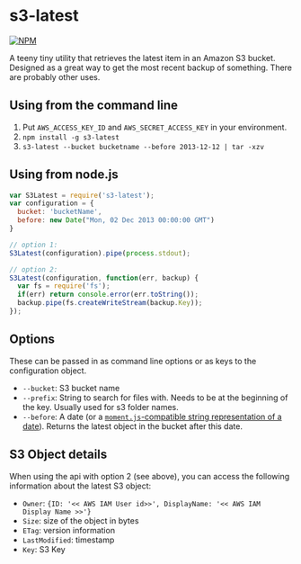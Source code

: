 # s3-latest

[![NPM](https://nodei.co/npm/s3-latest.png)](https://nodei.co/npm/s3-latest/)

A teeny tiny utility that retrieves the latest item in an Amazon S3 bucket.
Designed as a great way to get the most recent backup of something.
There are probably other uses.

## Using from the command line

1. Put `AWS_ACCESS_KEY_ID` and `AWS_SECRET_ACCESS_KEY` in your environment.
2. `npm install -g s3-latest`
3. `s3-latest --bucket bucketname --before 2013-12-12 | tar -xzv`

## Using from node.js

```javascript
var S3Latest = require('s3-latest');
var configuration = {
  bucket: 'bucketName',
  before: new Date("Mon, 02 Dec 2013 00:00:00 GMT")
}

// option 1:
S3Latest(configuration).pipe(process.stdout);

// option 2:
S3Latest(configuration, function(err, backup) {
  var fs = require('fs');
  if(err) return console.error(err.toString());
  backup.pipe(fs.createWriteStream(backup.Key));
});

```

## Options

These can be passed in as command line options or as keys to the configuration object.

- `--bucket`: S3 bucket name
- `--prefix`: String to search for files with. Needs to be at the beginning of the key. Usually used for s3 folder names.
- `--before`: A date (or a [`moment.js`-compatible string representation of a date](http://momentjs.com/docs/#/parsing/string/)). Returns the latest object in the bucket after this date.

## S3 Object details

When using the api with option 2 (see above), you can access the following information about the latest S3 object: 

- `Owner`: `{ID: '<< AWS IAM User id>>', DisplayName: '<< AWS IAM Display Name >>'}`
- `Size`: size of the object in bytes
- `ETag`: version information
- `LastModified`: timestamp
- `Key`: S3 Key
